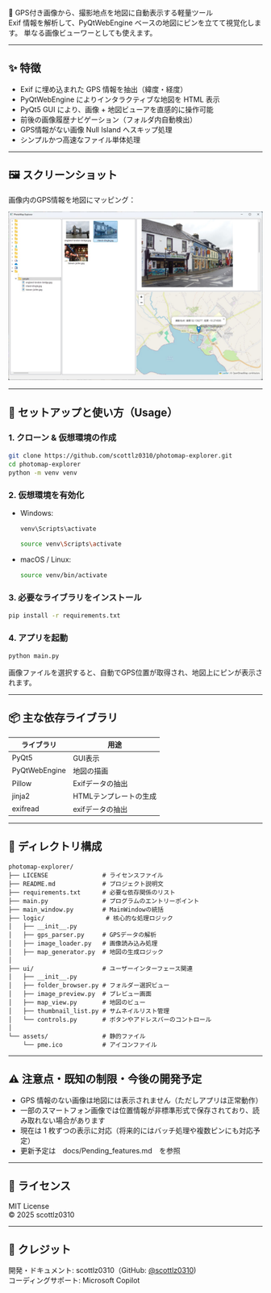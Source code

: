 📍 GPS付き画像から、撮影地点を地図に自動表示する軽量ツール  
Exif 情報を解析して、PyQtWebEngine ベースの地図にピンを立てて視覚化します。
単なる画像ビューワーとしても使えます。

---

## ✨ 特徴

- Exif に埋め込まれた GPS 情報を抽出（緯度・経度）
- PyQtWebEngine によりインタラクティブな地図を HTML 表示
- PyQt5 GUI により、画像 + 地図ビューアを直感的に操作可能
- 前後の画像履歴ナビゲーション（フォルダ内自動検出）
- GPS情報がない画像 Null Island へスキップ処理
- シンプルかつ高速なファイル単体処理

---

## 🖼️ スクリーンショット

画像内のGPS情報を地図にマッピング：

![スクリーンショット](docs/screenshot_dingle.jpg)

---

## 🚀 セットアップと使い方（Usage）

### 1. クローン & 仮想環境の作成

```bash
git clone https://github.com/scottlz0310/photomap-explorer.git
cd photomap-explorer
python -m venv venv
```

### 2. 仮想環境を有効化

- Windows:
  ```pwsh
  venv\Scripts\activate
  ```
  ```bash
  source venv\Scripts\activate
  ```

- macOS / Linux:
  ```bash
  source venv/bin/activate
  ```

### 3. 必要なライブラリをインストール

```bash
pip install -r requirements.txt
```

### 4. アプリを起動

```bash
python main.py
```

画像ファイルを選択すると、自動でGPS位置が取得され、地図上にピンが表示されます。

---

## 📦 主な依存ライブラリ

| ライブラリ | 用途 |
|--------------|------|
| PyQt5        | GUI表示 |
| PyQtWebEngine| 地図の描画
| Pillow       | Exifデータの抽出 |
| jinja2       | HTMLテンプレートの生成 |
| exifread     | exifデータの抽出
---

## 📁 ディレクトリ構成

```
photomap-explorer/
├── LICENSE               # ライセンスファイル
├── README.md             # プロジェクト説明文
├── requirements.txt      # 必要な依存関係のリスト
├── main.py               # プログラムのエントリーポイント
├── main_window.py        # MainWindowの統括
├── logic/                 # 核心的な処理ロジック
│   ├── __init__.py
│   ├── gps_parser.py     # GPSデータの解析
│   ├── image_loader.py   # 画像読み込み処理
│   ├── map_generator.py  # 地図の生成ロジック
│
├── ui/                   # ユーザーインターフェース関連
│   ├── __init__.py
│   ├── folder_browser.py # フォルダー選択ビュー
│   ├── image_preview.py  # プレビュー画面
│   ├── map_view.py       # 地図のビュー
│   ├── thumbnail_list.py # サムネイルリスト管理
│   └── controls.py       # ボタンやアドレスバーのコントロール
│
└── assets/               # 静的ファイル
    └── pme.ico           # アイコンファイル
```

---

## ⚠️ 注意点・既知の制限・今後の開発予定

- GPS 情報のない画像は地図には表示されません（ただしアプリは正常動作）
- 一部のスマートフォン画像では位置情報が非標準形式で保存されており、読み取れない場合があります
- 現在は 1 枚ずつの表示に対応（将来的にはバッチ処理や複数ピンにも対応予定）
- 更新予定は　docs/Pending_features.md　を参照

---

## 📄 ライセンス

MIT License  
© 2025 scottlz0310

---

## 🙌 クレジット

開発・ドキュメント: scottlz0310（GitHub: [@scottlz0310](https://github.com/scottlz0310))  
コーディングサポート: Microsoft Copilot
